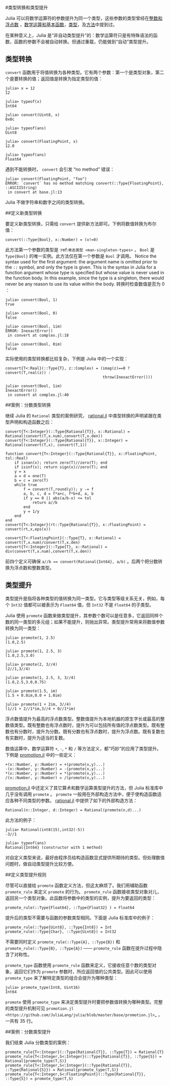 


 #类型转换和类型提升


Julia 可以将数学运算符的参数提升为同一个类型，这些参数的类型曾经在[整数和浮点数](integer-and-floating.md) ，[数学运算和基本函数](operation-function.md)，[类型](type-learning.md)，及[方法](method-learning.md)中提到过。

在某种意义上，Julia 是“非自动类型提升”的：数学运算符只是有特殊语法的函数，函数的参数不会被自动转换。但通过重载，仍能做到“自动”类型提升。



类型转换
--------

``convert`` 函数用于将值转换为各种类型。它有两个参数：第一个是类型对象，第二个是要转换的值；返回值是转换为指定类型的值：



    julia> x = 12
    12

    julia> typeof(x)
    Int64

    julia> convert(Uint8, x)
    0x0c

    julia> typeof(ans)
    Uint8

    julia> convert(FloatingPoint, x)
    12.0

    julia> typeof(ans)
    Float64

遇到不能转换时， ``convert`` 会引发 “no method” 错误：



    julia> convert(FloatingPoint, "foo")
    ERROR: `convert` has no method matching convert(::Type{FloatingPoint}, ::ASCIIString)
     in convert at base.jl:13

Julia 不做字符串和数字之间的类型转换。

##定义新类型转换


要定义新类型转换，只需给 ``convert`` 提供新方法即可。下例将数值转换为布尔值： 

    convert(::Type{Bool}, x::Number) = (x!=0)

此方法第一个参数的类型是 :ref:`单态类型 <man-singleton-types>` ， ``Bool`` 是 ``Type{Bool}`` 的唯一实例。此方法仅在第一个参数是 ``Bool`` 才调用。
Notice the syntax used for the first
argument: the argument name is omitted prior to the ``::`` symbol, and only
the type is given.  This is the syntax in Julia for a function argument whose type is
specified but whose value is never used in the function body.  In this example,
since the type is a singleton, there would never be any reason to use its value
within the body.
转换时检查数值是否为 0 ：



    julia> convert(Bool, 1)
    true

    julia> convert(Bool, 0)
    false

    julia> convert(Bool, 1im)
    ERROR: InexactError()
     in convert at complex.jl:18

    julia> convert(Bool, 0im)
    false

实际使用的类型转换都比较复杂，下例是 Julia 中的一个实现：

    convert{T<:Real}(::Type{T}, z::Complex) = (imag(z)==0 ? convert(T,real(z)) :
                                               throw(InexactError()))

    julia> convert(Bool, 1im)
    InexactError()
     in convert at complex.jl:40


##案例：分数类型转换


继续 Julia 的 ``Rational`` 类型的案例研究， [rational.jl](https://github.com/JuliaLang/julia/blob/master/base/rational.jl) 中类型转换的声明紧跟在类型声明和构造函数之后： 

    convert{T<:Integer}(::Type{Rational{T}}, x::Rational) = Rational(convert(T,x.num),convert(T,x.den))
    convert{T<:Integer}(::Type{Rational{T}}, x::Integer) = Rational(convert(T,x), convert(T,1))

    function convert{T<:Integer}(::Type{Rational{T}}, x::FloatingPoint, tol::Real)
        if isnan(x); return zero(T)//zero(T); end
        if isinf(x); return sign(x)//zero(T); end
        y = x
        a = d = one(T)
        b = c = zero(T)
        while true
            f = convert(T,round(y)); y -= f
            a, b, c, d = f*a+c, f*b+d, a, b
            if y == 0 || abs(a/b-x) <= tol
                return a//b
            end
            y = 1/y
        end
    end
    convert{T<:Integer}(rt::Type{Rational{T}}, x::FloatingPoint) = convert(rt,x,eps(x))

    convert{T<:FloatingPoint}(::Type{T}, x::Rational) = convert(T,x.num)/convert(T,x.den)
    convert{T<:Integer}(::Type{T}, x::Rational) = div(convert(T,x.num),convert(T,x.den))


前四个定义可确保 ``a//b == convert(Rational{Int64}, a/b)`` 。后两个把分数转换为浮点数和整数类型。



类型提升
--------

类型提升是指将各种类型的值转换为同一类型。它与类型等级关系无关，例如，每个 ``Int32`` 值都可以被表示为 ``Float64`` 值，但 ``Int32`` 不是 ``Float64`` 的子类型。

Julia 使用 ``promote`` 函数来做类型提升，其参数个数可以是任意多，它返回同样个数的同一类型的多元组；如果不能提升，则抛出异常。类型提升常用来将数值参数转换为同一类型：



    julia> promote(1, 2.5)
    (1.0,2.5)

    julia> promote(1, 2.5, 3)
    (1.0,2.5,3.0)

    julia> promote(2, 3//4)
    (2//1,3//4)

    julia> promote(1, 2.5, 3, 3//4)
    (1.0,2.5,3.0,0.75)

    julia> promote(1.5, im)
    (1.5 + 0.0im,0.0 + 1.0im)

    julia> promote(1 + 2im, 3//4)
    (1//1 + 2//1*im,3//4 + 0//1*im)

浮点数值提升为最高的浮点数类型。整数值提升为本地机器的原生字长或最高的整数值类型。既有整数也有浮点数时，提升为可以包括所有值的浮点数类型。既有整数也有分数时，提升为分数。既有分数也有浮点数时，提升为浮点数。既有复数也有实数时，提升为适当的复数。

数值运算中，数学运算符 ``+``, ``-``, ``*`` 和 ``/`` 等方法定义，都“巧妙”的应用了类型提升。下例是 [promotion.jl](https://github.com/JuliaLang/julia/blob/master/base/promotion.jl)  中的一些定义： 

    +(x::Number, y::Number) = +(promote(x,y)...)
    -(x::Number, y::Number) = -(promote(x,y)...)
    *(x::Number, y::Number) = *(promote(x,y)...)
    /(x::Number, y::Number) = /(promote(x,y)...)

[promotion.jl](https://github.com/JuliaLang/julia/blob/master/base/promotion.jl)  中还定义了其它算术和数学运算类型提升的方法，但 Julia 标准库中几乎没有调用 ``promote`` 。 ``promote`` 一般用在外部构造方法中，便于使构造函数适应各种不同类型的参数。 [rational.jl](https://github.com/JuliaLang/julia/blob/master/base/rational.jl) 中提供了如下的外部构造方法：

    Rational(n::Integer, d::Integer) = Rational(promote(n,d)...)

此方法的例子：

    julia> Rational(int8(15),int32(-5))
    -3//1

    julia> typeof(ans)
    Rational{Int64} (constructor with 1 method)

对自定义类型来说，最好由程序员给构造函数显式提供所期待的类型。但处理数值问题时，做自动类型提升比较方便。

##定义类型提升规则


尽管可以直接给 ``promote`` 函数定义方法，但这太麻烦了。我们用辅助函数 ``promote_rule`` 来定义 ``promote`` 的行为。 ``promote_rule`` 函数接收类型对象对儿，返回另一个类型对象。此函数将参数中的类型的实例，提升为要返回的类型：

    promote_rule(::Type{Float64}, ::Type{Float32} ) = Float64

提升后的类型不需要与函数的参数类型相同。下面是 Julia 标准库中的例子： 

    promote_rule(::Type{Uint8}, ::Type{Int8}) = Int
    promote_rule(::Type{Char}, ::Type{Uint8}) = Int32

不需要同时定义 ``promote_rule(::Type{A}, ::Type{B})`` 和 ``promote_rule(::Type{B}, ::Type{A})`` —— ``promote_rule`` 函数在提升过程中隐含了对称性。

``promote_type`` 函数使用 ``promote_rule`` 函数来定义，它接收任意个数的类型对象，返回它们作为 ``promote`` 参数时，所应返回值的公共类型。因此可以使用 ``promote_type`` 来了解特定类型的组合会提升为哪种类型：



    julia> promote_type(Int8, Uint16)
    Int64

``promote`` 使用 ``promote_type`` 来决定类型提升时要把参数值转换为哪种类型。完整的类型提升机制可见 `promotion.jl <https://github.com/JuliaLang/julia/blob/master/base/promotion.jl>`_ ，一共有 35 行。

##案例：分数类型提升


我们结束 Julia 分数类型的案例：

    promote_rule{T<:Integer}(::Type{Rational{T}}, ::Type{T}) = Rational{T}
    promote_rule{T<:Integer,S<:Integer}(::Type{Rational{T}}, ::Type{S}) = Rational{promote_type(T,S)}
    promote_rule{T<:Integer,S<:Integer}(::Type{Rational{T}}, ::Type{Rational{S}}) = Rational{promote_type(T,S)}
    promote_rule{T<:Integer,S<:FloatingPoint}(::Type{Rational{T}}, ::Type{S}) = promote_type(T,S)
